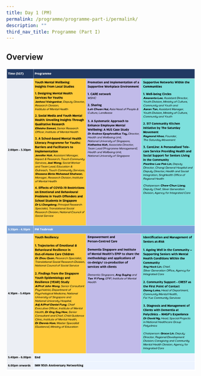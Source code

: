 ```yaml
---
title: Day 1 (PM)
permalink: /programme/programme-part-i/permalink/
description: ""
third_nav_title: Programme (Part I)
---
```

## Overview
![day 1_pm](/images/day%201_pm.png)